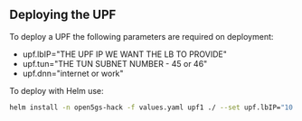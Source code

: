 ## Deploying the UPF

To deploy a UPF the following parameters are required on deployment:
* upf.lbIP="THE UPF IP WE WANT THE LB TO PROVIDE"
* upf.tun="THE TUN SUBNET NUMBER - 45 or 46"
* upf.dnn="internet or work"

To deploy with Helm use:
```bash
helm install -n open5gs-hack -f values.yaml upf1 ./ --set upf.lbIP="10.10.10.222",upf.tun="45",upf.dnn="internet"
```


